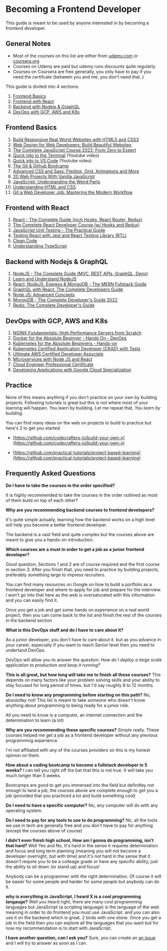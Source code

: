 # Becoming a Frontend Developer

This guide is meant to be used by anyone interested in by becoming a frontend developer.

## General Notes

- Most of the courses on this list are either from [udemy.com](udemy.com) or [coursera.org](coursera.org)
- Courses on Udemy are paid but udemy runs discounts quite regularly.
- Courses on Coursera are free generally, you only have to pay if you need the certifcate (between you and me, you don't need that..)

This guide is divited into 4 sections:

1. [Frontend Basics](#frontend-basics)
2. [Frontend with React](#frontend-with-react)
3. [Backend with Nodejs & GraphQL](#backend-with-nodejs--graphql)
4. [DevOps with GCP, AWS and K8s](#devops-with-gcp-aws-and-k8s)

## Frontend Basics

1. [Build Responsive Real World Websites with HTML5 and CSS3](https://www.udemy.com/course/design-and-develop-a-killer-website-with-html5-and-css3)
2. [Web Design for Web Developers: Build Beautiful Websites](https://www.udemy.com/course/web-design-secrets/)
3. [The Complete JavaScript Course 2022: From Zero to Expert](https://www.udemy.com/course/the-complete-javascript-course/)
4. [Quick into to the Terminal](https://www.youtube.com/watch?v=oxuRxtrO2Ag) (Youtube video)
5. [Quick into to VS Code](https://www.youtube.com/watch?v=WPqXP_kLzpo) (Youtube video)
6. [The Git & Github Bootcamp](https://www.udemy.com/course/git-and-github-bootcamp/)
7. [Advanced CSS and Sass: Flexbox, Grid, Animations and More](https://www.udemy.com/course/advanced-css-and-sass/)
8. [20 Web Projects With Vanilla JavaScript](https://www.udemy.com/course/web-projects-with-vanilla-javascript/)
9. [JavaScript: Understanding the Weird Parts](https://www.udemy.com/course/understand-javascript/)
10. [Understanding HTML and CSS](https://www.udemy.com/course/understanding-html-and-css/)
11. [Git a Web Developer Job: Mastering the Modern Workflow](https://www.udemy.com/course/git-a-web-developer-job-mastering-the-modern-workflow/)

## Frontend with React

1. [React - The Complete Guide (inch Hooks, React Router, Redux)](https://www.udemy.com/course/react-the-complete-guide-incl-redux/)
2. [The Complete React Developer Course (w/ Hooks and Redux)](https://www.udemy.com/course/react-2nd-edition/)
3. [JavaScript Unit Testing - The Practical Guide](https://www.udemy.com/course/javascript-unit-testing-the-practical-guide/)
4. [Testing React with Jest and React Testing Library (RTL)](https://www.udemy.com/course/react-testing-library/)
5. [Clean Code](https://www.udemy.com/course/writing-clean-code/)
6. [Understanding TypeScript](https://www.udemy.com/course/understanding-typescript/)

## Backend with Nodejs & GraphQL

1. [NodeJS - The Complete Guide (MVC, REST APIs, GraphQL, Deno)](https://www.udemy.com/course/nodejs-the-complete-guide/)
2. [Learn and Understand NodeJS](https://www.udemy.com/course/understand-nodejs/)
3. [React, NodeJS, Express & MongoDB - The MERN Fullstack Guide](https://www.udemy.com/course/react-nodejs-express-mongodb-the-mern-fullstack-guide/)
4. [GraphQL with React: The Complete Developers Guide](https://www.udemy.com/course/graphql-with-react-course/)
5. [Node JS: Advanced Concepts](https://www.udemy.com/course/advanced-node-for-developers/)
6. [MongoDB - The Complete Developer's Guide 2022](https://www.udemy.com/course/mongodb-the-complete-developers-guide/)
7. [Redis: The Complete Developer's Guide](https://www.udemy.com/course/redis-the-complete-developers-guide-p/)

## DevOps with GCP, AWS and K8s

1. [NGINX Fundamentals: High Performance Servers from Scratch](https://www.udemy.com/course/nginx-fundamentals/)
2. [Docker for the Absolute Beginner - Hands On - DevOps](https://www.udemy.com/course/learn-docker/)
3. [Kubernetes for the Absolute Beginners - Hands-on](https://www.udemy.com/course/learn-kubernetes/)
4. [Kubernetes Certified Application Developer (CKAD) with Tests](https://www.udemy.com/course/certified-kubernetes-application-developer/)
5. [Ultimate AWS Certified Developer Associate](https://www.udemy.com/course/aws-certified-developer-associate-dva-c01/)
6. [Microservices with Node JS and React](https://www.udemy.com/course/microservices-with-node-js-and-react/)
7. [Cloud Engineer Professional Certificate](https://www.coursera.org/professional-certificates/cloud-engineering-gcp)
8. [Developing Applications with Google Cloud Specialization](https://www.coursera.org/specializations/developing-apps-gcp)

## Practice

None of this means anything if you don't practice on your own by building projects. Following tutorials is great but this is not where most of your learning will happen. You learn by building. Let me repeat that, _You learn by building_.

You can find many ideas on the web on projects to build to practice but here's 2 to get you started:

- [https://github.com/codecrafters-io/build-your-own-x](https://github.com/codecrafters-io/build-your-own-x)

- [https://github.com/practical-tutorials/project-based-learning](https://github.com/practical-tutorials/project-based-learning)

## Frequently Asked Questions

**Do I have to take the courses in the order specified?**

It is highly recommended to take the courses in the order outlined as most of them build on top of each other?

**Why are you recommending backend courses to frontend developers?**

It's quite simple actually, learning how the backend works on a high level will help you become a better frontend developer.

The backend is a vast field and quite complex but the courses above are meant to give you a hands-on introduction.

**Which courses are a must in order to get a job as a junior frontend developer?**

Good question, Sections 1 and 2 are of course required and the first course in section 3.
After you finish that, you need to practice by building projects, preferably something large to impress recruiters.

You can find many resources on Google on how to build a portfolio as a frontend developer and where to apply for job and prepare for the interview. I won't go into that here as the web is oversaturated with this information and you can easily find it.

Once you get a job and get some hands on experience on a real world project, then you can come back to the list and finish the rest of the courses in the backend section

**What is this DevOps stuff and do I have to care about it?**

As a junior developer, you don't have to care about it. but as you advance in your career, especially if you want to reach Senior level then you need to undertand DevOps.

DevOps will allow you to answer the question: _How do I deploy a large scale application to production and keep it running?_

**This is all great, but how long will take me to finish all these courses?**
This depends on many factors like your problem solving skills and your ability to stay focused for long period of times. but I'd say roughly 8 to 12 months.

**Do I need to know any programming before starting on this path?**
No, absolutley not! This list is meant to take someone who doesn't know anything about programming to being ready for a junior role.

All you need to know is a computer, an internet connection and the determination to learn (a lot)

**Why are you recommending these specific courses?**
Simple really. These courses helped me get a job as a frontend developer without any previous programming experience.

I'm not affiliated with any of the courses providers so this is my honest opinion on them.

**How about a coding bootcamp to become a fullstack developer in 5 weeks?**
I can tell you right off the bat that this is not true. It will take you much longer than 5 weeks.

Bootcamps are good to get you immersed into the field but definitley not enough to land a job, the courses above are complete enough to get you a job (provided that you practiced a lot and build something cool)

**Do I need to have a specific computer?**
No, any computer will do with any operating system.

**Do I need to pay for any tools to use to do programming?**
No, all the tools we use in tech are generally free and you don't have to pay for anything (except the courses above of course)

**I didn't even finish high school, How am I gonna do programming, isn't that hard?**
Well Yes and No, It's hard in the sense it requires determination and focus and long term planning (meaning you will not become a developer overnight, but with time)
and it's not hard in the sense that it doesn't require you to be a colleage grade or have any specific ability, just the ability to sit down (or stand up) and focus!

Anybody can be a programmer with the right determination. Of course it will be easier for some people and harder for some people but anybody can do it.

**why is everything in JavaScript, I heard X is a cool programming langauge?**
Well you heard right, there are many cool programming languages but JavaScript (a scripting language) is the language of the web meaning in order to do frontend you must use JavaScript.
and you can also use it on the backend which is great. 2 birds with one stone.
Once you get a job in the field then you can explore all the languages that you want but for now my recommendation is to start with JavaScript.

**I have another question, can I ask you?**
Sure, you can create an [an issue](https://github.com/YahiaElTai/becoming-a-frontend-developer/issues/new) and I will try to answer as soon as I can.

